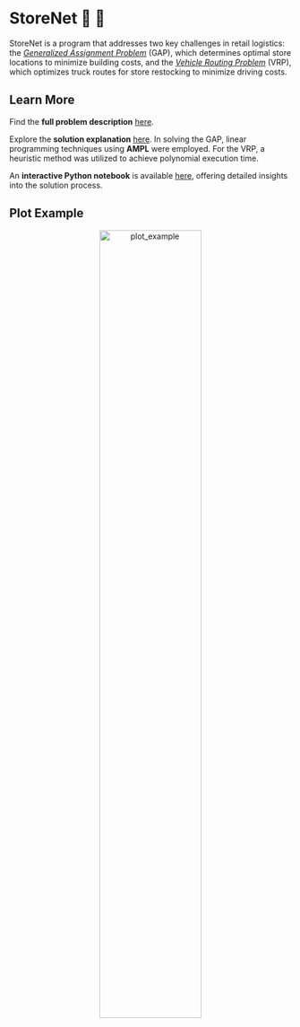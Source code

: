 # StoreNet :convenience_store: :truck:
StoreNet is a program that addresses two key challenges in retail logistics: the [*Generalized Assignment Problem*](https://en.wikipedia.org/wiki/Generalized_assignment_problem) (GAP), which determines optimal store locations to minimize building costs, and the [*Vehicle Routing Problem*](https://en.wikipedia.org/wiki/Vehicle_routing_problem) (VRP), which optimizes truck routes for store restocking to minimize driving costs.

## Learn More

Find the **full problem description** [here](/StoreNet_Problem.pdf).

Explore the **solution explanation** [here](/deliverables/report.pdf). In solving the GAP, linear programming techniques using **AMPL** were employed. For the VRP, a heuristic method was utilized to achieve polynomial execution time.

An **interactive Python notebook** is available [here](/StoreNet_Notebook.ipynb), offering detailed insights into the solution process.

## Plot Example

<p align="center">
    <img src="https://github.com/MarcoBendinelli/Optimized-Store-Installation-and-Truck-Routing/assets/79930488/6cafbd9d-6477-4c9b-a659-54c029f59850" style="width:60%;" alt="plot_example">
</p>
